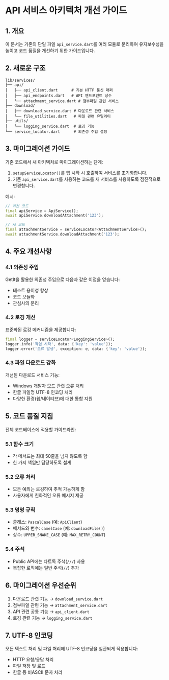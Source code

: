 # API 서비스 아키텍처 개선 가이드

## 1. 개요

이 문서는 기존의 단일 파일 `api_service.dart`를 여러 모듈로 분리하여 유지보수성을 높이고 코드 품질을 개선하기 위한 가이드입니다.

## 2. 새로운 구조

```
lib/services/
├── api/
│   ├── api_client.dart      # 기본 HTTP 통신 래퍼
│   ├── api_endpoints.dart   # API 엔드포인트 상수
│   └── attachment_service.dart # 첨부파일 관련 서비스
├── download/
│   ├── download_service.dart # 다운로드 관련 서비스
│   └── file_utilities.dart   # 파일 관련 유틸리티
├── utils/
│   └── logging_service.dart  # 로깅 기능
└── service_locator.dart      # 의존성 주입 설정
```

## 3. 마이그레이션 가이드

기존 코드에서 새 아키텍처로 마이그레이션하는 단계:

1. `setupServiceLocator()`를 앱 시작 시 호출하여 서비스를 초기화합니다.
2. 기존 `api_service.dart`를 사용하는 코드를 새 서비스를 사용하도록 점진적으로 변경합니다.

예시:

```dart
// 이전 코드
final apiService = ApiService();
await apiService.downloadAttachment('123');

// 새 코드
final attachmentService = serviceLocator<AttachmentService>();
await attachmentService.downloadAttachment('123');
```

## 4. 주요 개선사항

### 4.1 의존성 주입

GetIt을 활용한 의존성 주입으로 다음과 같은 이점을 얻습니다:

- 테스트 용이성 향상
- 코드 모듈화
- 관심사의 분리

### 4.2 로깅 개선

표준화된 로깅 메커니즘을 제공합니다:

```dart
final logger = serviceLocator<LoggingService>();
logger.info('작업 시작', data: {'key': 'value'});
logger.error('오류 발생', exception: e, data: {'key': 'value'});
```

### 4.3 파일 다운로드 강화

개선된 다운로드 서비스 기능:

- Windows 개발자 모드 관련 오류 처리
- 한글 파일명 UTF-8 인코딩 처리
- 다양한 환경(웹/네이티브)에 대한 통합 지원

## 5. 코드 품질 지침

전체 코드베이스에 적용할 가이드라인:

### 5.1 함수 크기

- 각 메서드는 최대 50줄을 넘지 않도록 함
- 한 가지 책임만 담당하도록 설계

### 5.2 오류 처리

- 모든 예외는 로깅하여 추적 가능하게 함
- 사용자에게 친화적인 오류 메시지 제공

### 5.3 명명 규칙

- 클래스: `PascalCase` (예: `ApiClient`)
- 메서드와 변수: `camelCase` (예: `downloadFile()`)
- 상수: `UPPER_SNAKE_CASE` (예: `MAX_RETRY_COUNT`)

### 5.4 주석

- Public API에는 다트독 주석(`///`) 사용
- 복잡한 로직에는 일반 주석(`//`) 추가

## 6. 마이그레이션 우선순위

1. 다운로드 관련 기능 → `download_service.dart`
2. 첨부파일 관련 기능 → `attachment_service.dart`
3. API 관련 공통 기능 → `api_client.dart`
4. 로깅 관련 기능 → `logging_service.dart`

## 7. UTF-8 인코딩

모든 텍스트 처리 및 파일 처리에 UTF-8 인코딩을 일관되게 적용합니다:

- HTTP 요청/응답 처리
- 파일 저장 및 로드
- 한글 등 비ASCII 문자 처리 